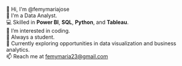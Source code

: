 👋 Hi, I'm @femymariajose  
🔭 I'm a Data Analyst.  
💻 Skilled in **Power BI**, **SQL**, **Python**, and **Tableau**.  
👀 I’m interested in coding.  
🌱 Always a student.  
🚀 Currently exploring opportunities in data visualization and business analytics.  
📫 Reach me at femymaria23@gmail.com




